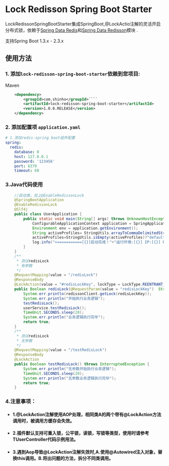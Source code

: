 # Lock Redisson Spring Boot Starter

LockRedissonSpringBootStarter集成SpringBoot,@LockActio注解的灵活开启分布式锁，依赖于[Spring Data Redis](https://github.com/redisson/redisson/tree/master/redisson-spring-data#spring-data-redis-integration)和[Spring Data Redisson](https://github.com/redisson/redisson/tree/master/redisson-spring-boot-starter)模块 .

支持Spring Boot 1.3.x - 2.3.x


## 使用方法

### 1. 添加`lock-redisson-spring-boot-starter`依赖到您项目:
Maven

```xml
    <dependency>
        <groupId>com.shinho</groupId>````
        <artifactId>lock-redisson-spring-boot-starter</artifactId>
        <version>1.0.0.RELEASE</version>
    </dependency>
```
### 2. 添加配置项 `application.yaml`
```yaml
# 1.添加redis-spring boot组件配置
spring:
  redis:
    database: 0
    host: 127.0.0.1
    password: '123456'
    port: 6379
    timeout: 60
```
### 3.Java代码使用

```java
    //启动类，加上@EnableRedissonLock
    @SpringBootApplication
    @EnableRedissonLock
    @Slf4j
    public class UserApplication {
        public static void main(String[] args) throws UnknownHostException {
            ConfigurableApplicationContext application = SpringApplication.run(UserApplication.class, args);
            Environment env = application.getEnvironment();
            String activeProfiles= StringUtils.arrayToCommaDelimitedString(env.getActiveProfiles());
            activeProfiles=StringUtils.isEmpty(activeProfiles)?"default":activeProfiles;
            log.info("<===========[{}]启动完成！"+"运行环境:[{}] IP:[{}] PORT:[{}]===========>", env.getProperty("spring.application.name"),activeProfiles, InetAddress.getLocalHost().getHostAddress(),env.getProperty("server.port"));
        }
    }    
    /**
     * 测试redisLock
     * 有参数
     */ 
    @RequestMapping(value = "/redisLock")
    @ResponseBody
    @LockAction(value = "#redisLockKey", lockType = LockType.REENTRANT_LOCK, waitTime = 30000)
    public Boolean redisLock(@RequestParam(value = "redisLockKey")  String redisLockKey) throws InterruptedException {
        System.err.println(redissonClient.getLock(redisLockKey));
        System.err.println("开始执行业务逻辑");
        testRedisLock();
        userService.testRedisLock();
        TimeUnit.SECONDS.sleep(20);
        System.err.println("业务逻辑执行完毕");
        return true;
    }
    /**
     * 测试redisLock
     * 无参数
     */
    @RequestMapping(value = "/testRedisLock")
    @ResponseBody
    @LockAction
    public Boolean testRedisLock() throws InterruptedException {
        System.err.println("无参数开始执行业务逻辑");
        TimeUnit.SECONDS.sleep(20);
        System.err.println("无参数业务逻辑执行完毕");
        return true;
    }
```
### 4.注意事项：
- #### 1.@LockAction注解使用AOP处理，相同类A的两个带有@LockAction方法调用时，被调用方缓存会失效。

- #### 2.插件默认支持可重入锁，公平锁，读锁，写锁等类型，使用时请参考TUserController代码示例用法。

- #### 3.遇到Aop导致@LockAction注解失效时,A.使用@Autowired注入对象，替换this调用。B.将出问题的方法，拆分不同类调用。



